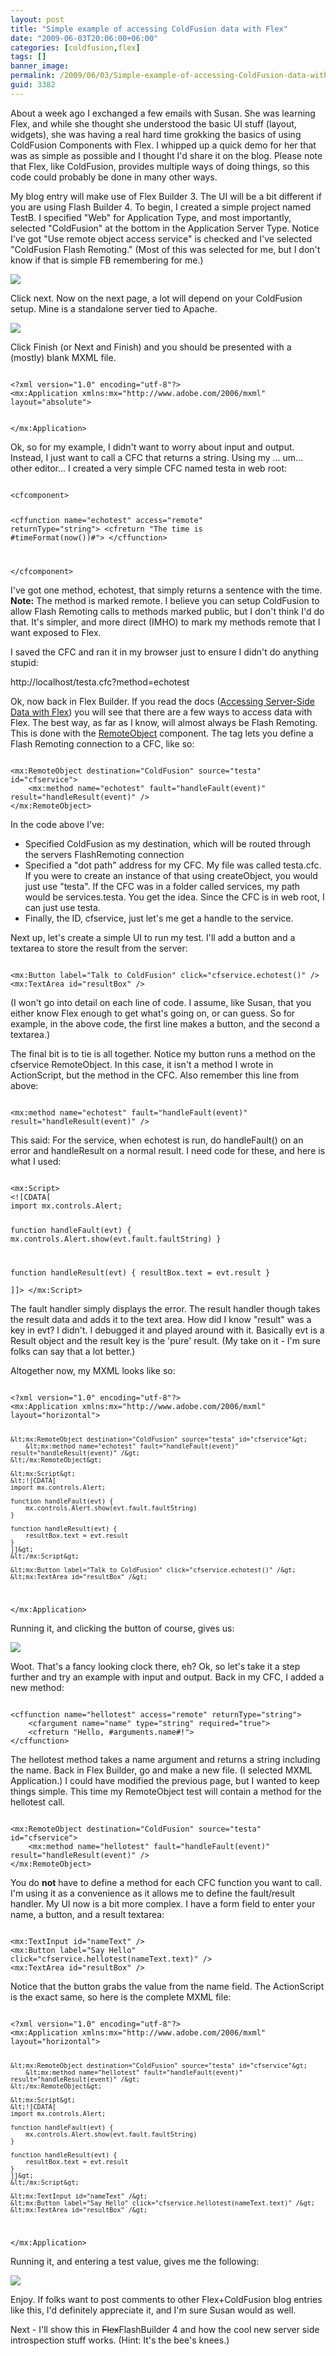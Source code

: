 ```yaml
---
layout: post
title: "Simple example of accessing ColdFusion data with Flex"
date: "2009-06-03T20:06:00+06:00"
categories: [coldfusion,flex]
tags: []
banner_image: 
permalink: /2009/06/03/Simple-example-of-accessing-ColdFusion-data-with-Flex
guid: 3382
---
```


About a week ago I exchanged a few emails with Susan. She was learning Flex, and while she thought she understood the basic UI stuff (layout, widgets), she was having a real hard time grokking the basics of using ColdFusion Components with Flex. I whipped up a quick demo for her that was as simple as possible and I thought I'd share it on the blog. Please note that Flex, like ColdFusion, provides multiple ways of doing things, so this code could probably be done in many other ways.
<!--more-->
My blog entry will make use of Flex Builder 3. The UI will be a bit different if you are using Flash Builder 4. To begin, I created a simple project named TestB. I specified "Web" for Application Type, and most importantly, selected "ColdFusion" at the bottom in the Application Server Type. Notice I've got "Use remote object access service" is checked and I've selected "ColdFusion Flash Remoting." (Most of this was selected for me, but I don't know if that is simple FB remembering for me.)

<img src="https://static.raymondcamden.com/images//Picture 411.png">

Click next. Now on the next page, a lot will depend on your ColdFusion setup. Mine is a standalone server tied to Apache. 

<img src="https://static.raymondcamden.com/images/cfjedi//Picture 237.png">

Click Finish (or Next and Finish) and you should be presented with a (mostly) blank MXML file. 

<code>
&lt;?xml version="1.0" encoding="utf-8"?&gt;
&lt;mx:Application xmlns:mx="http://www.adobe.com/2006/mxml" layout="absolute"&gt;
	
&lt;/mx:Application&gt;
</code>

Ok, so for my example, I didn't want to worry about input and output. Instead, I just want to call a CFC that returns a string. Using my ... um... other editor... I created a very simple CFC named testa in web root:

<code>
&lt;cfcomponent&gt;

&lt;cffunction name="echotest" access="remote" returnType="string"&gt;
	&lt;cfreturn "The time is #timeFormat(now())#"&gt;
&lt;/cffunction&gt;

&lt;/cfcomponent&gt;
</code>

I've got one method, echotest, that simply returns a sentence with the time. <b>Note:</b> The method is marked remote. I believe you can setup ColdFusion to allow Flash Remoting calls to methods marked public, but I don't think I'd do that. It's simpler, and more direct (IMHO) to mark my methods remote that I want exposed to Flex.

I saved the CFC and ran it in my browser just to ensure I didn't do anything stupid:

http://localhost/testa.cfc?method=echotest

Ok, now back in Flex Builder. If you read the docs (<a href="http://livedocs.adobe.com/flex/3/html/help.html?content=data_access_1.html">Accessing Server-Side Data with Flex</a>) you will see that there are a few ways to access data with Flex. The best way, as far as I know, will almost always be Flash Remoting. This is done with the <a href="http://livedocs.adobe.com/flex/3/html/help.html?content=data_access_4.html#202412">RemoteObject</a> component</a>. The tag lets you define a Flash Remoting connection to a CFC, like so:

<code>
&lt;mx:RemoteObject destination="ColdFusion" source="testa" id="cfservice"&gt;
	&lt;mx:method name="echotest" fault="handleFault(event)" result="handleResult(event)" /&gt;
&lt;/mx:RemoteObject&gt;
</code>

In the code above I've:

<ul>
<li>Specified ColdFusion as my destination, which will be routed through the servers FlashRemoting connection
<li>Specified a "dot path" address for my CFC. My file was called testa.cfc. If you were to create an instance of that using createObject, you would just use "testa". If the CFC was in a folder called services, my path would be services.testa. You get the idea. Since the CFC is in web root, I can just use testa. 
<li>Finally, the ID, cfservice, just let's me get a handle to the service.
</ul>

Next up, let's create a simple UI to run my test. I'll add a button and a textarea to store the result from the server:

<code>
&lt;mx:Button label="Talk to ColdFusion" click="cfservice.echotest()" /&gt;
&lt;mx:TextArea id="resultBox" /&gt;
</code>

(I won't go into detail on each line of code. I assume, like Susan, that you either know Flex enough to get what's going on, or can guess. So for example, in the above code, the first line makes a button, and the second a textarea.) 

The final bit is to tie is all together. Notice my button runs a method on the cfservice RemoteObject. In this case, it isn't a method I wrote in ActionScript, but the method in the CFC. Also remember this line from above:

<code>
&lt;mx:method name="echotest" fault="handleFault(event)" result="handleResult(event)" /&gt;
</code>

This said: For the service, when echotest is run, do handleFault() on an error and handleResult on a normal result. I need code for these, and here is what I used:

<code>
&lt;mx:Script&gt;
&lt;![CDATA[
import mx.controls.Alert;

function handleFault(evt) {
	mx.controls.Alert.show(evt.fault.faultString)
}			
	
function handleResult(evt) {
	resultBox.text = evt.result
}		
]]&gt;
&lt;/mx:Script&gt;
</code>

The fault handler simply displays the error. The result handler though takes the result data and adds it to the text area. How did I know "result" was a key in evt? I didn't. I debugged it and played around with it. Basically evt is a Result object and the result key is the 'pure' result. (My take on it - I'm sure folks can say that a lot better.)

Altogether now, my MXML looks like so:

<code>
&lt;?xml version="1.0" encoding="utf-8"?&gt;
&lt;mx:Application xmlns:mx="http://www.adobe.com/2006/mxml" layout="horizontal"&gt;
	
	&lt;mx:RemoteObject destination="ColdFusion" source="testa" id="cfservice"&gt;
		&lt;mx:method name="echotest" fault="handleFault(event)" result="handleResult(event)" /&gt;
	&lt;/mx:RemoteObject&gt;
	
	&lt;mx:Script&gt;
	&lt;![CDATA[
	import mx.controls.Alert;

	function handleFault(evt) {
		mx.controls.Alert.show(evt.fault.faultString)
	}			
	
	function handleResult(evt) {
		resultBox.text = evt.result
	}		
	]]&gt;
	&lt;/mx:Script&gt;

	&lt;mx:Button label="Talk to ColdFusion" click="cfservice.echotest()" /&gt;
	&lt;mx:TextArea id="resultBox" /&gt;
		
&lt;/mx:Application&gt;
</code>

Running it, and clicking the button of course, gives us:

<img src="https://static.raymondcamden.com/images/cfjedi//Picture 54.png">

Woot. That's a fancy looking clock there, eh? Ok, so let's take it a step further and try an example with input and output. Back in my CFC, I added a new method:

<code>
&lt;cffunction name="hellotest" access="remote" returnType="string"&gt;
	&lt;cfargument name="name" type="string" required="true"&gt;
	&lt;cfreturn "Hello, #arguments.name#!"&gt;
&lt;/cffunction&gt;
</code>

The hellotest method takes a name argument and returns a string including the name. Back in Flex Builder, go and make a new file. (I selected MXML Application.) I could have modified the previous page, but I wanted to keep things simple. This time my RemoteObject test will contain a method for the hellotest call.

<code>
&lt;mx:RemoteObject destination="ColdFusion" source="testa" id="cfservice"&gt;
	&lt;mx:method name="hellotest" fault="handleFault(event)" result="handleResult(event)" /&gt;
&lt;/mx:RemoteObject&gt;
</code>

You do <b>not</b> have to define a method for each CFC function you want to call. I'm using it as a convenience as it allows me to define the fault/result handler. My UI now is a bit more complex. I have a form field to enter your name, a button, and a result textarea:

<code>
&lt;mx:TextInput id="nameText" /&gt;
&lt;mx:Button label="Say Hello" click="cfservice.hellotest(nameText.text)" /&gt;
&lt;mx:TextArea id="resultBox" /&gt;
</code>

Notice that the button grabs the value from the name field. The ActionScript is the exact same, so here is the complete MXML file:

<code>
&lt;?xml version="1.0" encoding="utf-8"?&gt;
&lt;mx:Application xmlns:mx="http://www.adobe.com/2006/mxml" layout="horizontal"&gt;
	
	&lt;mx:RemoteObject destination="ColdFusion" source="testa" id="cfservice"&gt;
		&lt;mx:method name="hellotest" fault="handleFault(event)" result="handleResult(event)" /&gt;
	&lt;/mx:RemoteObject&gt;
	
	&lt;mx:Script&gt;
	&lt;![CDATA[
	import mx.controls.Alert;

	function handleFault(evt) {
		mx.controls.Alert.show(evt.fault.faultString)
	}			
	
	function handleResult(evt) {
		resultBox.text = evt.result
	}		
	]]&gt;
	&lt;/mx:Script&gt;

	&lt;mx:TextInput id="nameText" /&gt;
	&lt;mx:Button label="Say Hello" click="cfservice.hellotest(nameText.text)" /&gt;
	&lt;mx:TextArea id="resultBox" /&gt;
		
&lt;/mx:Application&gt;
</code>

Running it, and entering a test value, gives me the following:

<img src="https://static.raymondcamden.com/images/cfjedi//Picture 61.png">

Enjoy. If folks want to post comments to other Flex+ColdFusion blog entries like this, I'd definitely appreciate it, and I'm sure Susan would as well. 

Next - I'll show this in <strike>Flex</strike>FlashBuilder 4 and how the cool new server side introspection stuff works. (Hint: It's the bee's knees.)
